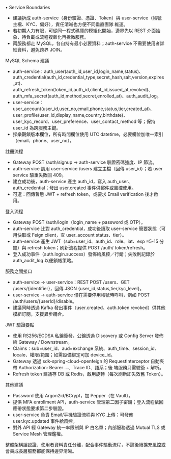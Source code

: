 • Service Boundaries

- 建議拆成 auth-service（身份驗證、憑證、Token）與 user-service（帳號主檔、KYC、偏好），責任清晰也方便不同垂直團隊
  維運。
- 若初期人力有限，可從同一程式碼庫的模組化開始，邊界先以 REST 介面抽象，待負載或流程複雜化再拆微服務。
- 兩服務都走 MySQL，各自持有最小必要資料；auth-service 不需要使用者詳細資料，避免跨界 JOIN。

MySQL Schema 建議

- auth-service：auth_user(auth_id,user_id,login_name,status)、
  auth_credential(auth_id,credential_type,secret_hash,salt,version,expires_at)、
  auth_refresh_token(token_id,auth_id,client_id,issued_at,revoked)、
  auth_mfa_secret(auth_id,method,secret,enrolled_at)、auth_audit_log。
- user-service：user_account(user_id,user_no,email,phone,status,tier,created_at)、
  user_profile(user_id,display_name,country,birthdate)、user_kyc_record、user_preference、user_contact_method 等；保持
  user_id 為跨服務主鍵。
- 採樂觀鎖版本欄位，所有時間欄位使用 UTC datetime，必要欄位加唯一索引（email、phone、user_no）。

註冊流程

- Gateway POST /auth/signup → auth-service 驗證密碼強度、IP 節流。
- auth-service 調用 user-service /users 建立主檔（回傳 user_id）；若 user service 驗重失敗回 409。
- 建立成功後，auth-service 產生 auth_id，寫入 auth_user、auth_credential；發出 user.created 事件供郵件或風控使用。
- 可選：回傳暫態 JWT + refresh token，或要求 Email verification 後才啟用。

登入流程

- Gateway POST /auth/login（login_name + password 或 OTP）。
- auth-service 比對 auth_credential，成功後讀取 user-service 簡要狀態（可用快取或 Feign client，查 user_account
  status、tier）。
- auth-service 產生 JWT（sub=user_id、auth_id、role、iat、exp ≈5-15 分鐘）與 refresh token；刷新流程提供 POST /auth/
  token/refresh。
- 登入成功事件（auth.login.success）發佈給風控／行銷；失敗則記錄於 auth_audit_log 以便鎖帳策略。

服務之間接口

- auth-service → user-service：REST POST /users、GET /users/{identifier}，回傳 JSON {user_id,status,tier,kyc_level}。
- user-service → auth-service 僅在需要停用帳號時呼叫，例如 POST /auth/users/{userId}/disable。
- 建議同時透過 Kafka 發出事件（user.created、auth.token.revoked）供其他模組訂閱，支援異步耦合。

JWT 驗證要點

- 使用 RS256/ECDSA 私鑰簽發，公鑰透過 Discovery 或 Config Server 發佈給 Gateway / Downstream。
- Claims：sub=user_id、aud=exchange 系統、auth_time、session_id、locale、權限/範圍；如需設備綁定可加 device_id。
- Gateway 透過 sdk-spring-cloud-openfeign 的 RequestInterceptor 自動夾帶 Authorization: Bearer ...、Trace ID、語系；後
  端服務只需驗簽 + 解析。
- Refresh token 建議存 DB 或 Redis，啟用旋轉（每次刷新即失效舊 Token）。

其他建議

- Password 使用 Argon2id/BCrypt，加 Pepper（在 Vault）。
- 提供 MFA enrollment API，auth-service 管理第二因子密鑰；登入流程依回應帶狀態要求第二步驗證。
- user-service 負責 Email/手機驗證流程與 KYC 上傳；可發佈 user.kyc.updated 事件給風控。
- 對外 API 經 Gateway 統一率限制與 IP 白名單；內部服務透過 Mutual TLS 或 Service Mesh 管理鑑權。

整體架構讓認證、使用者資料責任分離，配合事件驅動流程，不論後續擴充風控或會員成長層服務都能保持邊界清晰。
